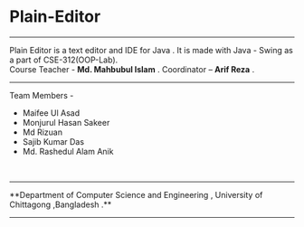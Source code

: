 # Plain-Editor

<hr/>

Plain Editor is a text editor and IDE for Java . It is made with Java - Swing as a part of CSE-312(OOP-Lab). <br />
Course Teacher - **Md. Mahbubul Islam** . Coordinator – **Arif Reza** . <br />
<hr/>
Team Members - <ul>
  <li> Maifee Ul Asad </li> 
  <li> Monjurul Hasan Sakeer </li> 
  <li> Md Rizuan </li> 
  <li> Sajib Kumar Das </li> 
  <li> Md. Rashedul Alam Anik </li>
  </ul>

<br />
<hr />
**Department of Computer Science and Engineering , University of Chittagong ,Bangladesh .**


<hr />
